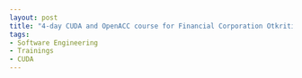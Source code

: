 ```yaml
---
layout: post
title: "4-day CUDA and OpenACC course for Financial Corporation Otkritie"
tags:
- Software Engineering
- Trainings
- CUDA
---
```

